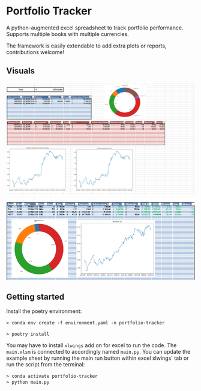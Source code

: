 # Portfolio Tracker
A python-augmented excel spreadsheet to track portfolio performance.  Supports multiple books with multiple currencies. 

The framework is easily extendable to add extra plots or reports, contributions welcome!

## Visuals

![](figs/landing.png)

![](figs/portfolio_view.png)

## Getting started

Install the poetry environment:

```
> conda env create -f environment.yaml -n portfolio-tracker
```

```
> poetry install
```

You may have to install `xlwings` add on for excel to run the code.
The `main.xlsm` is connected to accordingly named `main.py`. 
You can update the example sheet by running the main run button within excel xlwings' tab or run the script from the terminal:

```
> conda activate portfolio-tracker
> python main.py
```
